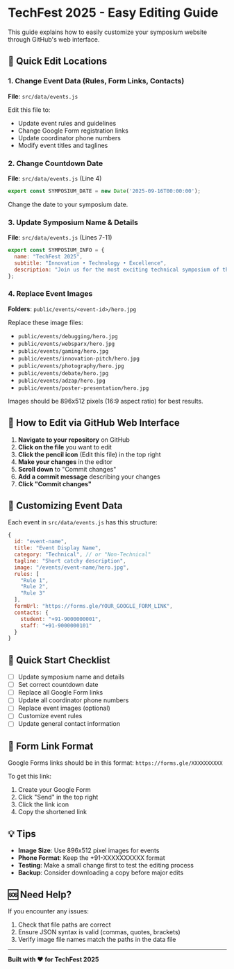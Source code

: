 # TechFest 2025 - Easy Editing Guide

This guide explains how to easily customize your symposium website through GitHub's web interface.

## 🎯 Quick Edit Locations

### 1. Change Event Data (Rules, Form Links, Contacts)
**File**: `src/data/events.js`

Edit this file to:
- Update event rules and guidelines
- Change Google Form registration links
- Update coordinator phone numbers
- Modify event titles and taglines

### 2. Change Countdown Date
**File**: `src/data/events.js` (Line 4)
```javascript
export const SYMPOSIUM_DATE = new Date('2025-09-16T00:00:00');
```
Change the date to your symposium date.

### 3. Update Symposium Name & Details
**File**: `src/data/events.js` (Lines 7-11)
```javascript
export const SYMPOSIUM_INFO = {
  name: "TechFest 2025",
  subtitle: "Innovation • Technology • Excellence",
  description: "Join us for the most exciting technical symposium of the year!"
};
```

### 4. Replace Event Images
**Folders**: `public/events/<event-id>/hero.jpg`

Replace these image files:
- `public/events/debugging/hero.jpg`
- `public/events/websparx/hero.jpg`
- `public/events/gaming/hero.jpg`
- `public/events/innovation-pitch/hero.jpg`
- `public/events/photography/hero.jpg`
- `public/events/debate/hero.jpg`
- `public/events/adzap/hero.jpg`
- `public/events/poster-presentation/hero.jpg`

Images should be 896x512 pixels (16:9 aspect ratio) for best results.

## 📝 How to Edit via GitHub Web Interface

1. **Navigate to your repository** on GitHub
2. **Click on the file** you want to edit
3. **Click the pencil icon** (Edit this file) in the top right
4. **Make your changes** in the editor
5. **Scroll down** to "Commit changes"
6. **Add a commit message** describing your changes
7. **Click "Commit changes"**

## 🎨 Customizing Event Data

Each event in `src/data/events.js` has this structure:

```javascript
{
  id: "event-name",
  title: "Event Display Name",
  category: "Technical", // or "Non-Technical"
  tagline: "Short catchy description",
  image: "/events/event-name/hero.jpg",
  rules: [
    "Rule 1",
    "Rule 2",
    "Rule 3"
  ],
  formUrl: "https://forms.gle/YOUR_GOOGLE_FORM_LINK",
  contacts: {
    student: "+91-9000000001",
    staff: "+91-9000000101"
  }
}
```

## 🚀 Quick Start Checklist

- [ ] Update symposium name and details
- [ ] Set correct countdown date
- [ ] Replace all Google Form links
- [ ] Update all coordinator phone numbers
- [ ] Replace event images (optional)
- [ ] Customize event rules
- [ ] Update general contact information

## 🎯 Form Link Format

Google Forms links should be in this format:
`https://forms.gle/XXXXXXXXXX`

To get this link:
1. Create your Google Form
2. Click "Send" in the top right
3. Click the link icon
4. Copy the shortened link

## 💡 Tips

- **Image Size**: Use 896x512 pixel images for events
- **Phone Format**: Keep the +91-XXXXXXXXXX format
- **Testing**: Make a small change first to test the editing process
- **Backup**: Consider downloading a copy before major edits

## 🆘 Need Help?

If you encounter any issues:
1. Check that file paths are correct
2. Ensure JSON syntax is valid (commas, quotes, brackets)
3. Verify image file names match the paths in the data file

---

**Built with ❤️ for TechFest 2025**